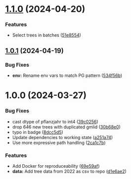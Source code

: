 # [1.1.0](https://github.com/technologiestiftung/giessdenkiez-de-tree-data/compare/v1.0.1...v1.1.0) (2024-04-20)


### Features

* Select trees in batches ([51e8554](https://github.com/technologiestiftung/giessdenkiez-de-tree-data/commit/51e8554a5667e127f2a84007b08f1b25dd8f490b))

## [1.0.1](https://github.com/technologiestiftung/giessdenkiez-de-tree-data/compare/v1.0.0...v1.0.1) (2024-04-19)


### Bug Fixes

* **env:** Rename env vars to match PG pattern ([534f56b](https://github.com/technologiestiftung/giessdenkiez-de-tree-data/commit/534f56b007d6664cd982038493160fd0d7db2074))

# 1.0.0 (2024-03-27)


### Bug Fixes

* cast dtype of pflanzjahr to int4 ([39c0256](https://github.com/technologiestiftung/giessdenkiez-de-tree-data/commit/39c02569934342b1f61b4c65bc68cc55cd90665b))
* drop 646 new trees with duplicated gmlid ([30b68e0](https://github.com/technologiestiftung/giessdenkiez-de-tree-data/commit/30b68e028a361da950bdb48123785598662012cb))
* typo in badge ([8dcc5d5](https://github.com/technologiestiftung/giessdenkiez-de-tree-data/commit/8dcc5d5067536bf69b165dd871d832d54c774451))
* Update dependencies to working state ([a251a74](https://github.com/technologiestiftung/giessdenkiez-de-tree-data/commit/a251a7433e9c21855eff61fd69e4ce66de22e851))
* Use more expressive path handling ([2ca1c7b](https://github.com/technologiestiftung/giessdenkiez-de-tree-data/commit/2ca1c7b57493226ef9f00b1b0c55b665865544f0))


### Features

* Add Docker for reproduceability ([69e59af](https://github.com/technologiestiftung/giessdenkiez-de-tree-data/commit/69e59afc59a577a8fec93b6d58cf16d2ac1a556b))
* **data:** Add tree data from 2022 as csv to repo ([d1e6ae2](https://github.com/technologiestiftung/giessdenkiez-de-tree-data/commit/d1e6ae24854bc338bce094bdfb850e8c473681d7))

